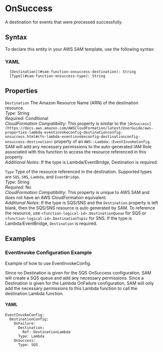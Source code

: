 # OnSuccess<a name="sam-property-function-onsuccess"></a>

A destination for events that were processed successfully\.

## Syntax<a name="sam-property-function-onsuccess-syntax"></a>

To declare this entity in your AWS SAM template, use the following syntax:

### YAML<a name="sam-property-function-onsuccess-syntax.yaml"></a>

```
  [Destination](#sam-function-onsuccess-destination): String
  [Type](#sam-function-onsuccess-type): String
```

## Properties<a name="sam-property-function-onsuccess-properties"></a>

 `Destination`   <a name="sam-function-onsuccess-destination"></a>
The Amazon Resource Name \(ARN\) of the destination resource\.  
*Type*: String  
*Required*: Conditional  
*CloudFormation Compatibility*: This property is similar to the `[OnSuccess](https://docs.aws.amazon.com/AWSCloudFormation/latest/UserGuide/aws-properties-lambda-eventinvokeconfig-destinationconfig-onsuccess.html#cfn-lambda-eventinvokeconfig-destinationconfig-onsuccess-destination)` property of an `AWS::Lambda::EventInvokeConfig`\. SAM will add any necessary permissions to the auto\-generated IAM Role associated with this function to access the resource referenced in this property\.  
*Additional Notes*: If the type is Lambda/EventBridge, Destination is required\.

 `Type`   <a name="sam-function-onsuccess-type"></a>
Type of the resource referenced in the destination\. Supported types are `SQS`, `SNS`, `Lambda`, and `EventBridge`\.  
*Type*: String  
*Required*: No  
*CloudFormation Compatibility*: This property is unique to AWS SAM and does not have an AWS CloudFormation equivalent\.  
*Additional Notes*: If the type is SQS/SNS and the `Destination` property is left blank, then the SQS/SNS resource is auto generated by SAM\. To reference the resource, use `<function-logical-id>.DestinationQueue` for SQS or `<function-logical-id>.DestinationTopic` for SNS\. If the type is Lambda/EventBridge, `Destination` is required\.

## Examples<a name="sam-property-function-onsuccess--examples"></a>

### EventInvoke Configuration Example<a name="sam-property-function-onsuccess--examples--eventinvoke-configuration-example"></a>

Example of how to use EventInvokeConfig\.

Since no Destination is given for the SQS OnSuccess configuration, SAM will create a SQS queue and add any necessary permissions\. Since a Destination is given for the Lambda OnFailure configuration, SAM will only add the necessary permissions to this Lambda function to call the destination Lambda function\.

#### YAML<a name="sam-property-function-onsuccess--examples--eventinvoke-configuration-example--yaml"></a>

```
EventInvokeConfig:
  DestinationConfig:
    OnFailure:
      Destination:
        Ref: DestinationLambda
      Type: Lambda
    OnSuccess:
      Type: SQS
```